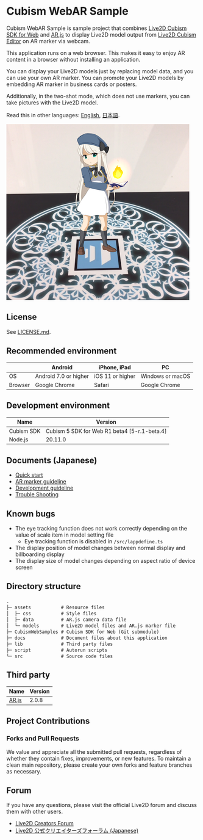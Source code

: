 # Cubism WebAR Sample

Cubism WebAR Sample is sample project that combines [Live2D Cubism SDK for Web] and [AR.js] to display Live2D model output from [Live2D Cubism Editor] on AR marker via webcam.

This application runs on a web browser. This makes it easy to enjoy AR content in a browser without installing an application.

You can display your Live2D models just by replacing model data, and you can use your own AR marker.
You can promote your Live2D models by embedding AR marker in business cards or posters.

Additionally, in the two-shot mode, which does not use markers, you can take pictures with the Live2D model.

[Live2D Cubism SDK for Web]: https://www.live2d.com/download/cubism-sdk/
[AR.js]: https://github.com/jeromeetienne/AR.js/
[Live2D Cubism Editor]: https://www.live2d.com/

Read this in other languages: [English](README.md), [日本語](README.ja.md).

![Demo](/docs/imgs/demo.png)


## License

See [LICENSE.md](LICENSE.md).


## Recommended environment

| | Android | iPhone, iPad | PC |
| --- | --- | --- | --- |
| OS | Android 7.0 or higher | iOS 11 or higher | Windows or macOS |
| Browser | Google Chrome | Safari | Google Chrome |


## Development environment

| Name | Version |
| --- | --- |
| Cubism SDK | Cubism 5 SDK for Web R1 beta4 [5-r.1-beta.4] |
| Node.js | 20.11.0 |


## Documents (Japanese)

* [Quick start](/docs/QuickStart.md)
* [AR marker guideline](/docs/ARMarker.md)
* [Development guideline](/docs/Development.md)
* [Trouble Shooting](/docs/TroubleShooting.md)


## Known bugs

* The eye tracking function does not work correctly depending on the value of scale item in model setting file
  * Eye tracking function is disabled in `/src/lappdefine.ts`
* The display position of model changes between normal display and billboarding display
* The display size of model changes depending on aspect ratio of device screen


## Directory structure

```
.
├─ assets           # Resource files
│  ├─ css           # Style files
│  ├─ data          # AR.js camera data file
│  └─ models        # Live2D model files and AR.js marker file
├─ CubismWebSamples # Cubism SDK for Web (Git submodule)
├─ docs             # Document files about this application
├─ lib              # Third party files
├─ script           # Autorun scripts
└─ src              # Source code files
```


## Third party

| Name | Version |
| --- | --- |
| [AR.js] | 2.0.8 |


## Project Contributions

### Forks and Pull Requests

We value and appreciate all the submitted pull requests, regardless of whether they contain fixes, improvements, or new features. To maintain a clean main repository, please create your own forks and feature branches as necessary.


## Forum

If you have any questions, please visit the official Live2D forum and discuss them with other users.

- [Live2D Creators Forum](https://community.live2d.com/)
- [Live2D 公式クリエイターズフォーラム (Japanese)](https://creatorsforum.live2d.com/)
